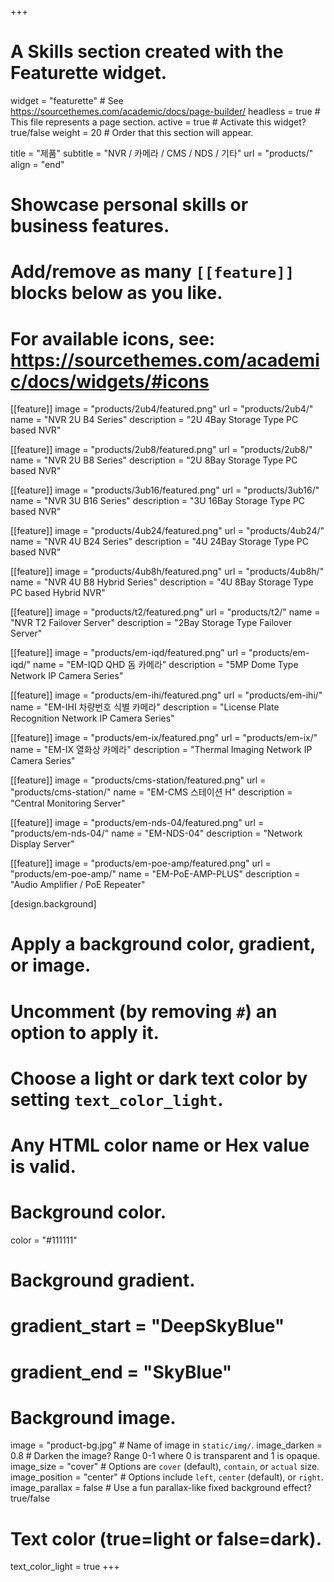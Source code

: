 +++
# A Skills section created with the Featurette widget.
widget = "featurette"  # See https://sourcethemes.com/academic/docs/page-builder/
headless = true  # This file represents a page section.
active = true  # Activate this widget? true/false
weight = 20  # Order that this section will appear.

title = "제품"
subtitle = "NVR / 카메라 / CMS / NDS / 기타"
url = "products/"
align = "end"

# Showcase personal skills or business features.
# 
# Add/remove as many `[[feature]]` blocks below as you like.
# 
# For available icons, see: https://sourcethemes.com/academic/docs/widgets/#icons

[[feature]]
  image = "products/2ub4/featured.png"
  url = "products/2ub4/"
  name = "NVR 2U B4 Series"
  description = "2U 4Bay Storage Type PC based NVR"

[[feature]]
  image = "products/2ub8/featured.png"
  url = "products/2ub8/"
  name = "NVR 2U B8 Series"
  description = "2U 8Bay Storage Type PC based NVR"
  
[[feature]]
  image = "products/3ub16/featured.png"
  url = "products/3ub16/"
  name = "NVR 3U B16 Series"
  description = "3U 16Bay Storage Type PC based NVR"

[[feature]]
  image = "products/4ub24/featured.png"
  url = "products/4ub24/"
  name = "NVR 4U B24 Series"
  description = "4U 24Bay Storage Type PC based NVR"

[[feature]]
  image = "products/4ub8h/featured.png"
  url = "products/4ub8h/"
  name = "NVR 4U B8 Hybrid Series"
  description = "4U 8Bay Storage Type PC based Hybrid NVR"

[[feature]]
  image = "products/t2/featured.png"
  url = "products/t2/"
  name = "NVR T2 Failover Server"
  description = "2Bay Storage Type Failover Server"

[[feature]]
  image = "products/em-iqd/featured.png"
  url = "products/em-iqd/"
  name = "EM-IQD QHD 돔 카메라"
  description = "5MP Dome Type Network IP Camera Series"

[[feature]]
  image = "products/em-ihi/featured.png"
  url = "products/em-ihi/"
  name = "EM-IHI 차량번호 식별 카메라"
  description = "License Plate Recognition Network IP Camera Series"

[[feature]]
  image = "products/em-ix/featured.png"
  url = "products/em-ix/"
  name = "EM-IX 열화상 카메라"
  description = "Thermal Imaging Network IP Camera Series"

[[feature]]
  image = "products/cms-station/featured.png"
  url = "products/cms-station/"
  name = "EM-CMS 스테이션 H"
  description = "Central Monitoring Server"

[[feature]]
  image = "products/em-nds-04/featured.png"
  url = "products/em-nds-04/"
  name = "EM-NDS-04"
  description = "Network Display Server"

[[feature]]
  image = "products/em-poe-amp/featured.png"
  url = "products/em-poe-amp/"
  name = "EM-PoE-AMP-PLUS"
  description = "Audio Amplifier / PoE Repeater"

[design.background]
  # Apply a background color, gradient, or image.
  #   Uncomment (by removing `#`) an option to apply it.
  #   Choose a light or dark text color by setting `text_color_light`.
  #   Any HTML color name or Hex value is valid.
  
  # Background color.
  color = "#111111"

  # Background gradient.
  # gradient_start = "DeepSkyBlue"
  # gradient_end = "SkyBlue"
  
  # Background image.
  image = "product-bg.jpg"  # Name of image in `static/img/`.
  image_darken = 0.8  # Darken the image? Range 0-1 where 0 is transparent and 1 is opaque.
  image_size = "cover"  #  Options are `cover` (default), `contain`, or `actual` size.
  image_position = "center"  # Options include `left`, `center` (default), or `right`.
  image_parallax = false  # Use a fun parallax-like fixed background effect? true/false

  # Text color (true=light or false=dark).
  text_color_light = true
+++
